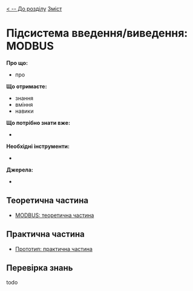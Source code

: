 [< -- До розділу](../README.md)         [Зміст](../../contents.md)

# Підсистема введення/виведення: MODBUS

**Про що:**

- про 

**Що отримаєте:**

- знання 
- вміння 
- навики 

**Що потрібно знати вже:**

- 

**Необхідні інструменти:**

- 

**Джерела:** 

- 

## Теоретична частина

- [MODBUS: теоретична частина](teor.md)

## Практична частина

- [Прототип: практична частина](lab.md)

## Перевірка знань

todo